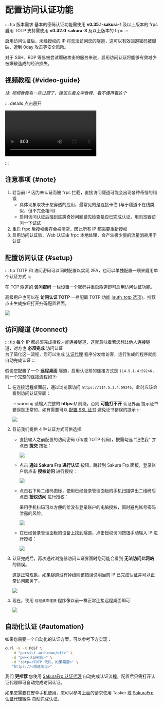# 配置访问认证功能

::: tip 版本需求
基本的密码认证功能需使用 **v0.35.1-sakura-1** 及以上版本的 frpc  
启用 TOTP 支持需使用 **v0.42.0-sakura-3** 及以上版本的 frpc
:::

启用访问认证后，未经授权的 IP 将无法访问您的隧道，这可以有效回避密码被爆破、遭到 0day 攻击等安全风险。

对于 SSH、RDP 等易被尝试爆破攻击的服务来说，启用访问认证将能够有效减少被爆破造成的经济损失。

## 视频教程 {#video-guide}

*注: 视频教程有一些过期了，建议先看文字教程，看不懂再看这个*

::: details 点击展开

![](@source/bestpractice/_videos/security.mp4)

:::

## 注意事项 {#note}

1. 若当前 IP 因为未认证而被 frpc 拦截，直接访问隧道可能会出现各种奇怪的错误
   - 具体现象取决于您穿透的应用，最常见的是连接卡住 (与于隧道不在线类似，但不完全相同)
   - 启用访问认证后碰到这类奇妙问题请先检查是否已完成认证，用浏览器访问一下试试
1. 重启 frpc 后授权缓存会被清空，因此所有 IP 都需要重新授权
1. 启用访问认证后，Web 认证由 frpc 本地处理，会产生极少量的流量消耗用于认证

## 配置访问认证 {#setup}

::: tip
TOTP 和 访问密码可以同时配置以实现 2FA，也可以单独配置一项来启用单个认证方式
:::

在 TCP 隧道的 **访问密码** 一栏设置一个密码并重启隧道即可启用访问认证功能。

高级用户也可以在 **访问认证 TOTP** 一栏配置 TOTP 功能 [(auth_totp 选项)](/frpc/manual.md#tcp_proxy)，推荐点击生成按钮打开扫码配置界面。

![](./_images/auth-0.png)

## 访问隧道 {#connect}

::: tip
每个 IP 都必须完成授权才能连接隧道，这就意味着若您想让他人连接隧道，对方也 **必须完成** 访问认证  
为了简化这一流程，您可以生成 [认证代理](/offtopic/auth-guest.md) 程序分发给访客，运行生成的程序就能自动完成认证
:::

假设您配置了一个 **远程桌面** 隧道，启用认证前的连接方式是 `114.5.1.4:59246`，则一个完整的连接流程如下:

<!-- markdownlint-disable MD034 -->
1. 在连接远程桌面前，通过浏览器访问 `https://114.5.1.4:59246`，此时应该会看到访问认证界面：

   ::: warning
   请输入完整的 **https://** 前缀，否则 **可能打不开** 认证界面
   提示证书错误是正常的，如有需要可以 [配置 SSL 证书](/frpc/ssl.md#authpanel) 避免证书错误的提示
   :::

   ![](./_images/auth-1.png)

2. 目前我们提供 4 种认证方式可供选择:

   - 直接输入之前配置的访问密码 (和/或 TOTP 代码)，按需勾选 "记住我" 并点击 **提交** 按钮：

     ![](./_images/auth-6.png)

   - 点击 **通过 Sakura Frp 进行认证** 按钮，跳转到 Sakura Frp 面板，登录账户后点击 **授权访问** 进行授权：

     ![](./_images/auth-2.png)

   - 点击右下角二维码图标，使用已经登录管理面板的手机扫描弹出二维码后点击 **授权访问** 进行授权：

     采用手机扫码可以方便的给没有登录账户的电脑授权，同时避免账号密码泄露的风险。

     ![](./_images/auth-7.png)

   - 在已经登录管理面板的设备上找到隧道，点击授权访问按钮手动输入 IP 进行授权：

     ![](./_images/auth-5.png)

3. 认证完成后，再次通过浏览器访问认证界面时您可能会看到 **无法访问此网站** 的错误。

   这是正常现象，如果隧道没有掉线则该错误说明当前 IP 已完成认证并可以正常访问服务了。

   ![](./_images/auth-3.png)

4. 现在，使用 `远程桌面连接` 程序像以前一样正常连接远程桌面即可

   ![](./_images/auth-4.png)

## 自动化认证 {#automation}

如果您需要一个自动化的认证方案，可以参考下方实现：

```bash
curl -k -X POST \
   -d "persist_auth=<on/off>" \
   -d "pw=<认证密码>" \
   -d "totp=<TOTP 代码，如果需要>" \
   "https://<隧道地址>"
```

我们 **更推荐** 您使用 [SakuraFrp 认证代理](/offtopic/auth-guest.md) 自动完成认证流程，配置后只需打开认证代理即可自动完成访问认证。

如果您需要在安卓手机使用，您可以参考上面的请求使用 Tasker 或 [SakuraFrp 认证代理微件](/offtopic/auth-widget.md) 自动完成认证。

